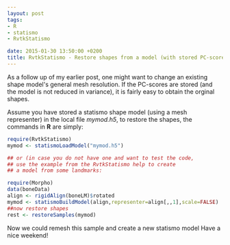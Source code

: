 ```yaml
---
layout: post
tags: 
- R 
- statismo
- RvtkStatismo

date: 2015-01-30 13:50:00 +0200
title: RvtkStatismo - Restore shapes from a model (with stored PC-scores)
---
```

As a follow up of my earlier post, one might want to change an existing shape model's general mesh resolution. If the PC-scores are stored (and the model is not reduced in variance), it is fairly easy to obtain the orginal shapes.

Assume you have stored a statismo shape model (using a mesh representer) in the local file *mymod.h5*, to restore the shapes, the commands in **R** are simply:

```r
require(RvtkStatismo)
mymod <- statismoLoadModel("mymod.h5")

## or (in case you do not have one and want to test the code,
## use the example from the RvtkStatismo help to create 
## a model from some landmarks:

require(Morpho)
data(boneData)
align <- rigidAlign(boneLM)$rotated
mymod <- statismoBuildModel(align,representer=align[,,1],scale=FALSE)
##now restore shapes
rest <- restoreSamples(mymod)
```

Now we could remesh this sample and create a new statismo model
Have a nice weekend!